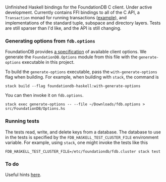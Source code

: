 Unfinished Haskell bindings for the FoundationDB C client. Under active development. Currently contains FFI bindings to all of the C API, a `Transaction` monad for running transactions ([example](https://github.com/crclark/foundationdb-haskell/blob/1f8d0ba2c4985d2fe3d8e6fcbc852c01050af9bb/tests/Properties.hs#L48)), and implementations of the standard tuple, subspace and directory layers. Tests are still sparser than I'd like, and the API is still changing.

### Generating options from `fdb.options`

FoundationDB provides [a specification](https://github.com/apple/foundationdb/blob/master/fdbclient/vexillographer/fdb.options) of available client options. We generate the `FoundationDB.Options` module from this file with the `generate-options` executable in this project.

To build the `generate-options` executable, pass the `with-generate-options` flag
when building. For example, when building with `stack`, the command is

```
stack build --flag foundationdb-haskell:with-generate-options
```

You can then invoke it on `fdb.options`.

```
stack exec generate-options -- --file ~/Downloads/fdb.options > src/FoundationDB/Options.hs
```

### Running tests

The tests read, write, and delete keys from a database. The database to use in the tests is specified by the `FDB_HASKELL_TEST_CLUSTER_FILE` environment variable. For example, using `stack`, one might invoke the tests like this

```
FDB_HASKELL_TEST_CLUSTER_FILE=/etc/foundationdb/fdb.cluster stack test
```


### To do

Useful hints [here](https://forums.foundationdb.org/t/creating-new-bindings/207).
